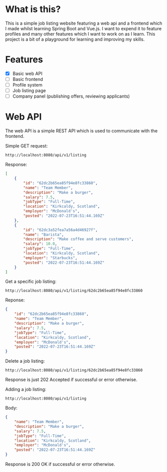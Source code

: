 # What is this?
This is a simple job listing website featuring a web api and a frontend which I made whilst learning Spring Boot and Vue.js. I want to expend it to feature profiles and many other features which I want to work on as I learn. This project is a bit of a playground for learning and improving my skills.

# Features
- [x] Basic web API
- [ ] Basic frontend
- [ ] Profile system
- [ ] Job listing page
- [ ] Company panel (publishing offers, reviewing applicants)

# Web API
The web API is a simple REST API which is used to communicate with the frontend.

Simple GET request:
```
http://localhost:8080/api/v1/listing
```
Response:
```json
[
    {
        "id": "62dc2b65ea85f94e8fc33860",
        "name": "Team Member",
        "description": "Make a burger",
        "salary": 7.5,
        "jobType": "Full-Time",
        "location": "Kirkcaldy, Scotland",
        "employer": "McDonald's",
        "posted": "2022-07-23T16:51:44.169Z"
    },
    {
        "id": "62dc3a52fea7a56a4d46927f",
        "name": "Barista",
        "description": "Make coffee and serve customers",
        "salary": 10.0,
        "jobType": "Full-Time",
        "location": "Kirkcaldy, Scotland",
        "employer": "Starbucks",
        "posted": "2022-07-23T16:51:44.169Z"
    }
]
```

Get a specific job listing:
```
http://localhost:8080/api/v1/listing/62dc2b65ea85f94e8fc33860
```

Reponse:
```json
{
    "id": "62dc2b65ea85f94e8fc33860",
    "name": "Team Member",
    "description": "Make a burger",
    "salary": 7.5,
    "jobType": "Full-Time",
    "location": "Kirkcaldy, Scotland",
    "employer": "McDonald's",
    "posted": "2022-07-23T16:51:44.169Z"
}
```

Delete a job listing:
```
http://localhost:8080/api/v1/listing/62dc2b65ea85f94e8fc33860
```

Response is just 202 Accepted if successful or error otherwise.

Adding a job listing:
```
http://localhost:8080/api/v1/listing
```

Body:
```json
{
    "name": "Team Member",
    "description": "Make a burger",
    "salary": 7.5,
    "jobType": "Full-Time",
    "location": "Kirkcaldy, Scotland",
    "employer": "McDonald's",
    "posted": "2022-07-23T16:51:44.169Z"
}
```

Response is 200 OK if successful or error otherwise.
